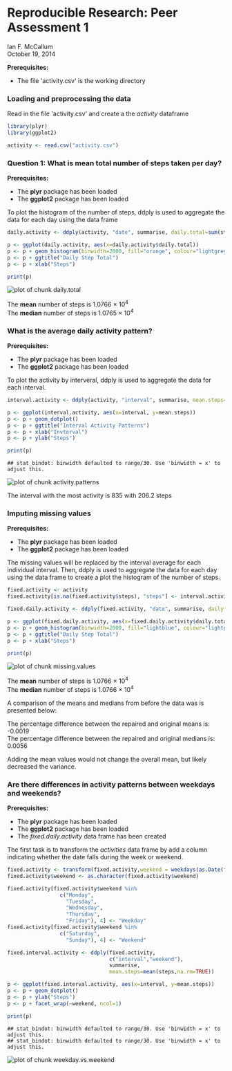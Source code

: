 # Reproducible Research: Peer Assessment 1
Ian F. McCallum  
October 19, 2014  

**Prerequisites:** 

* The file 'activity.csv' is the working directory

### Loading and preprocessing the data

Read in the file 'activity.csv' and create a the *activity* dataframe


```r
library(plyr)
library(ggplot2)

activity <- read.csv("activity.csv")
```

### Question 1: What is mean total number of steps taken per day?

**Prerequisites:**

* The **plyr** package has been loaded
* The **ggplot2** package has been loaded

To plot the histogram of the number of steps, ddply is used to aggregate the data for each day using the data frame


```r
daily.activity <- ddply(activity, "date", summarise, daily.total=sum(steps))

p <- ggplot(daily.activity, aes(x=daily.activity$daily.total))
p <- p + geom_histogram(binwidth=2000, fill="orange", colour="lightgrey")
p <- p + ggtitle("Daily Step Total")
p <- p + xlab("Steps")

print(p)
```

![plot of chunk daily.total](figure/daily.total.png) 

The **mean** number of steps is 1.0766 &times; 10<sup>4</sup> <br>
The **median** number of steps is 1.0765 &times; 10<sup>4</sup>

### What is the average daily activity pattern?

**Prerequisites:**

* The **plyr** package has been loaded
* The **ggplot2** package has been loaded

To plot the activity by interveral, ddply is used to aggregate the data for each interval.


```r
interval.activity <- ddply(activity, "interval", summarise, mean.steps=mean(steps,na.rm=TRUE))

p <- ggplot(interval.activity, aes(x=interval, y=mean.steps))
p <- p + geom_dotplot()
p <- p + ggtitle("Interval Activity Patterns")
p <- p + xlab("Invterval")
p <- p + ylab("Steps")

print(p)
```

```
## stat_bindot: binwidth defaulted to range/30. Use 'binwidth = x' to adjust this.
```

![plot of chunk activity.patterns](figure/activity.patterns.png) 



The interval with the most activity is 835 with 206.2 steps

### Imputing missing values

**Prerequisites:**

* The **plyr** package has been loaded
* The **ggplot2** package has been loaded

The missing values will be replaced by the interval average for each individual interval. Then, ddply is used to aggregate the data for each day using the data frame to create a plot the histogram of the number of steps.


```r
fixed.activity <- activity
fixed.activity[is.na(fixed.activity$steps), "steps"] <- interval.activity[interval.activity$interval == fixed.activity[is.na(fixed.activity$steps),"interval"],"mean.steps"]

fixed.daily.activity <- ddply(fixed.activity, "date", summarise, daily.total=sum(steps))

p <- ggplot(fixed.daily.activity, aes(x=fixed.daily.activity$daily.total))
p <- p + geom_histogram(binwidth=2000, fill="lightblue", colour="lightgrey")
p <- p + ggtitle("Daily Step Total")
p <- p + xlab("Steps")

print(p)
```

![plot of chunk missing.values](figure/missing.values.png) 

The **mean** number of steps is 1.0766 &times; 10<sup>4</sup> <br>
The **median** number of steps is 1.0766 &times; 10<sup>4</sup>

A comparison of the means and medians from before the data was is presented below:<br>


The percentage difference between the repaired and original means is: -0.0019<br>
The percentage difference between the repaired and original medians is: 0.0056

Adding the mean values would not change the overall mean, but likely decreased the variance.

### Are there differences in activity patterns between weekdays and weekends?

**Prerequisites:**

* The **plyr** package has been loaded
* The **ggplot2** package has been loaded
* The *fixed.daily.activity* data frame has been created

The first task is to transform the *activities* data frame by add a column indicating whether the date falls during the week or weekend.


```r
fixed.activity <- transform(fixed.activity,weekend = weekdays(as.Date(fixed.activity$date)))
fixed.activity$weekend <- as.character(fixed.activity$weekend)

fixed.activity[fixed.activity$weekend %in% 
                 c("Monday", 
                   "Tuesday", 
                   "Wednesday", 
                   "Thursday", 
                   "Friday"), 4] <- "Weekday"
fixed.activity[fixed.activity$weekend %in% 
                 c("Saturday", 
                   "Sunday"), 4] <- "Weekend"

fixed.interval.activity <- ddply(fixed.activity, 
                                 c("interval","weekend"), 
                                 summarise, 
                                 mean.steps=mean(steps,na.rm=TRUE))

p <- ggplot(fixed.interval.activity, aes(x=interval, y=mean.steps))
p <- p + geom_dotplot()
p <- p + ylab("Steps")
p <- p + facet_wrap(~weekend, ncol=1)

print(p)
```

```
## stat_bindot: binwidth defaulted to range/30. Use 'binwidth = x' to adjust this.
## stat_bindot: binwidth defaulted to range/30. Use 'binwidth = x' to adjust this.
```

![plot of chunk weekday.vs.weekend](figure/weekday.vs.weekend.png) 
